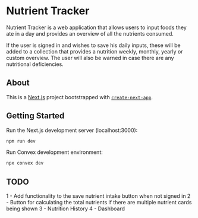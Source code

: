 # Nutrient Tracker

Nutrient Tracker is a web application that allows users to input foods they ate in a day and provides an overview of all the nutrients consumed.

If the user is signed in and wishes to save his daily inputs, these will be added to a collection that provides a nutrition weekly, monthly, yearly or custom overview. The user will also be warned in case there are any nutritional deficiencies.

## About

This is a [Next.js](https://nextjs.org/) project bootstrapped with [`create-next-app`](https://github.com/vercel/next.js/tree/canary/packages/create-next-app).

## Getting Started

Run the Next.js development server (localhost:3000):

```bash
npm run dev
```

Run Convex development environment:

```bash
npx convex dev
```

## TODO

1 - Add functionality to the save nutrient intake button when not signed in
2 - Button for calculating the total nutrients if there are multiple nutrient cards being shown
3 - Nutrition History
4 - Dashboard
